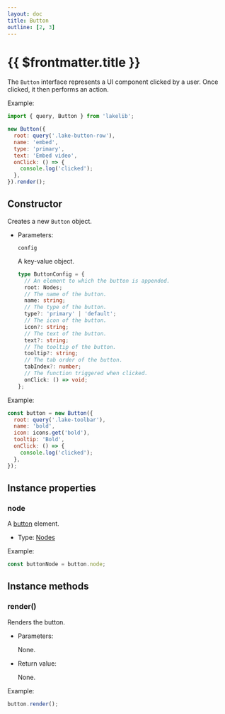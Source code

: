 ```yaml
---
layout: doc
title: Button
outline: [2, 3]
---
```


# {{ $frontmatter.title }}

The `Button` interface represents a UI component clicked by a user. Once clicked, it then performs an action.

Example:

```js
import { query, Button } from 'lakelib';

new Button({
  root: query('.lake-button-row'),
  name: 'embed',
  type: 'primary',
  text: 'Embed video',
  onClick: () => {
    console.log('clicked');
  },
}).render();
```


## Constructor

Creates a new `Button` object.

* Parameters:

  `config`

  A key-value object.

  ```ts
  type ButtonConfig = {
    // An element to which the button is appended.
    root: Nodes;
    // The name of the button.
    name: string;
    // The type of the button.
    type?: 'primary' | 'default';
    // The icon of the button.
    icon?: string;
    // The text of the button.
    text?: string;
    // The tooltip of the button.
    tooltip?: string;
    // The tab order of the button.
    tabIndex?: number;
    // The function triggered when clicked.
    onClick: () => void;
  };
  ```

Example:

```js
const button = new Button({
  root: query('.lake-toolbar'),
  name: 'bold',
  icon: icons.get('bold'),
  tooltip: 'Bold',
  onClick: () => {
    console.log('clicked');
  },
});
```


## Instance properties

### node <Badge type="info" text="Read only" />

A [button](https://developer.mozilla.org/en-US/docs/Web/HTML/Element/button) element.

* Type: [Nodes](/reference/nodes.md)

Example:

```js
const buttonNode = button.node;
```


## Instance methods

### render()

Renders the button.

* Parameters:

  None.

* Return value:

  None.

Example:

```js
button.render();
```
